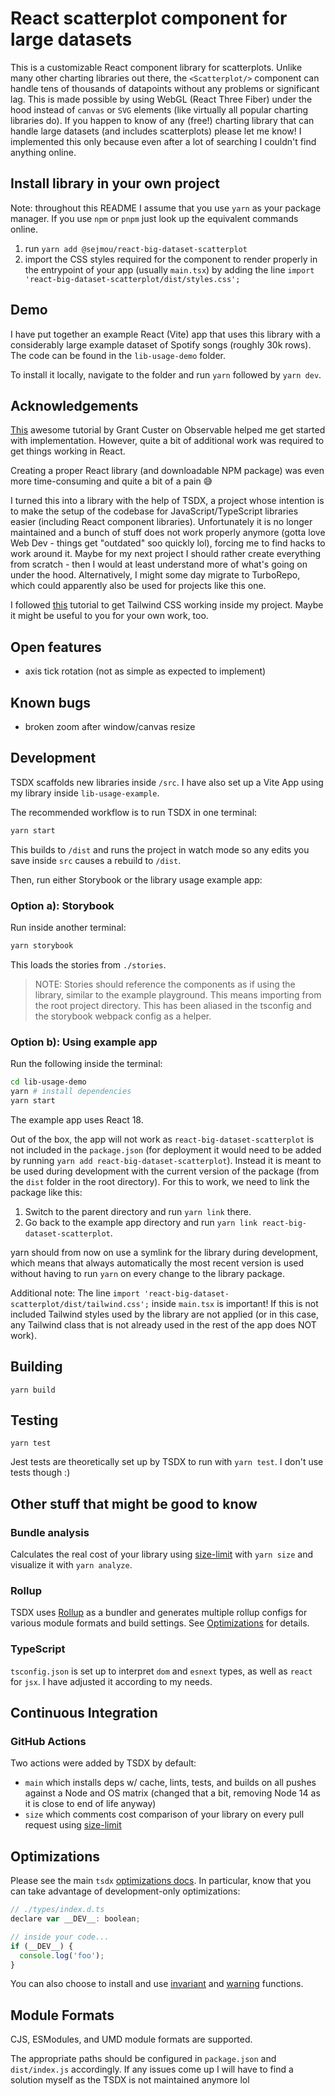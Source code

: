 # React scatterplot component for large datasets

This is a customizable React component library for scatterplots. Unlike many other charting libraries out there, the `<Scatterplot/>` component can handle tens of thousands of datapoints without any problems or significant lag. This is made possible by using WebGL (React Three Fiber) under the hood instead of `canvas` or `SVG` elements (like virtually all popular charting libraries do).
If you happen to know of any (free!) charting library that can handle large datasets (and includes scatterplots) please let me know! I implemented this only because even after a lot of searching I couldn't find anything online.

## Install library in your own project

Note: throughout this README I assume that you use `yarn` as your package manager. If you use `npm` or `pnpm` just look up the equivalent commands online.

1. run `yarn add @sejmou/react-big-dataset-scatterplot`
2. import the CSS styles required for the component to render properly in the entrypoint of your app (usually `main.tsx`) by adding the line `import 'react-big-dataset-scatterplot/dist/styles.css';`

## Demo

I have put together an example React (Vite) app that uses this library with a considerably large example dataset of Spotify songs (roughly 30k rows). The code can be found in the `lib-usage-demo` folder.

To install it locally, navigate to the folder and run `yarn` followed by `yarn dev`.

## Acknowledgements

[This](https://observablehq.com/@grantcuster/using-three-js-for-2d-data-visualization) awesome tutorial by Grant Custer on Observable helped me get started with implementation. However, quite a bit of additional work was required to get things working in React.

Creating a proper React library (and downloadable NPM package) was even more time-consuming and quite a bit of a pain 😅

I turned this into a library with the help of TSDX, a project whose intention is to make the setup of the codebase for JavaScript/TypeScript libraries easier (including React component libraries). Unfortunately it is no longer maintained and a bunch of stuff does not work properly anymore (gotta love Web Dev - things get "outdated" soo quickly lol), forcing me to find hacks to work around it. Maybe for my next project I should rather create everything from scratch - then I would at least understand more of what's going on under the hood. Alternatively, I might some day migrate to TurboRepo, which could apparently also be used for projects like this one.

I followed [this](https://zach.codes/build-your-own-flexible-component-library-using-tsdx-typescript-tailwind-css-headless-ui/) tutorial to get Tailwind CSS working inside my project. Maybe it might be useful to you for your own work, too.

## Open features

 * axis tick rotation (not as simple as expected to implement)

## Known bugs

 * broken zoom after window/canvas resize

## Development

TSDX scaffolds new libraries inside `/src`. I have also set up a Vite App using my library inside `lib-usage-example`.

The recommended workflow is to run TSDX in one terminal:

```bash
yarn start
```

This builds to `/dist` and runs the project in watch mode so any edits you save inside `src` causes a rebuild to `/dist`.

Then, run either Storybook or the library usage example app:

### Option a): Storybook

Run inside another terminal:

```bash
yarn storybook
```

This loads the stories from `./stories`.

> NOTE: Stories should reference the components as if using the library, similar to the example playground. This means importing from the root project directory. This has been aliased in the tsconfig and the storybook webpack config as a helper.

### Option b): Using example app
Run the following inside the terminal:

```bash
cd lib-usage-demo
yarn # install dependencies
yarn start
```

The example app uses React 18.

Out of the box, the app will not work as `react-big-dataset-scatterplot` is not included in the `package.json` (for deployment it would need to be added by running `yarn add react-big-dataset-scatterplot`). Instead it is meant to be used during development with the current version of the package (from the `dist` folder in the root directory). For this to work, we need to link the package like this:

1. Switch to the parent directory and run `yarn link` there.
2. Go back to the example app directory and run `yarn link react-big-dataset-scatterplot`. 

yarn should from now on use a symlink for the library during development, which means that always automatically the most recent version is used without having to run `yarn` on every change to the library package.

Additional note: The line `import 'react-big-dataset-scatterplot/dist/tailwind.css';` inside `main.tsx` is important! If this is not included Tailwind styles used by the library are not applied (or in this case, any Tailwind class that is not already used in the rest of the app does NOT work).

## Building

`yarn build`

## Testing

`yarn test`

Jest tests are theoretically set up by TSDX to run with `yarn test`. I don't use tests though :)

## Other stuff that might be good to know

### Bundle analysis

Calculates the real cost of your library using [size-limit](https://github.com/ai/size-limit) with `yarn size` and visualize it with `yarn analyze`.

### Rollup

TSDX uses [Rollup](https://rollupjs.org) as a bundler and generates multiple rollup configs for various module formats and build settings. See [Optimizations](#optimizations) for details.

### TypeScript

`tsconfig.json` is set up to interpret `dom` and `esnext` types, as well as `react` for `jsx`. I have adjusted it according to my needs.

## Continuous Integration

### GitHub Actions

Two actions were added by TSDX by default:

- `main` which installs deps w/ cache, lints, tests, and builds on all pushes against a Node and OS matrix (changed that a bit, removing Node 14 as it is close to end of life anyway)
- `size` which comments cost comparison of your library on every pull request using [size-limit](https://github.com/ai/size-limit)

## Optimizations

Please see the main `tsdx` [optimizations docs](https://github.com/palmerhq/tsdx#optimizations). In particular, know that you can take advantage of development-only optimizations:

```js
// ./types/index.d.ts
declare var __DEV__: boolean;

// inside your code...
if (__DEV__) {
  console.log('foo');
}
```

You can also choose to install and use [invariant](https://github.com/palmerhq/tsdx#invariant) and [warning](https://github.com/palmerhq/tsdx#warning) functions.

## Module Formats

CJS, ESModules, and UMD module formats are supported.

The appropriate paths should be configured in `package.json` and `dist/index.js` accordingly. If any issues come up I will have to find a solution myself as the TSDX is not maintained anymore lol

